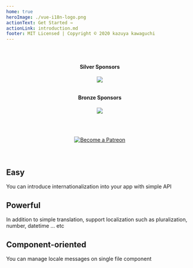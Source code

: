```yaml
---
home: true
heroImage: ./vue-i18n-logo.png
actionText: Get Started →
actionLink: introduction.md
footer: MIT Licensed | Copyright © 2020 kazuya kawaguchi
---
```


<div class="sponsors" style="text-align:center; padding: 24px 0 24px 0;">
  <h4>Silver Sponsors</h4>
  <a href="https://www.codeandweb.com/babeledit?utm_campaign=vue-i18n-2019-01" target="_blank">
    <img src="/vue-i18n/patrons/babeledit.png">
  </a>
  <h4 style="padding: 12px 0 0 0;">Bronze Sponsors</h4>
  <a href="https://zenarchitects.co.jp/" target="_blank">
    <img src="/vue-i18n/patrons/zenarchitects.png">
  </a>
</div>

<div class="github" style="text-align:center; padding: 0 0 24px 0;">
  <sponsor-button />
</div>

<div class="patreon" style="padding: 0 0 24px 0;">
  <p style="text-align: center;">
    <a href="https://www.patreon.com/kazupon" target="_blank">
      <img src="https://c5.patreon.com/external/logo/become_a_patron_button.png" alt="Become a Patreon">
    </a>
  </p>
</div>

<div class="features">
  <div class="feature">
    <h2>Easy</h2>
    <p>You can introduce internationalization into your app with simple API</p>
  </div>
  <div class="feature">
    <h2>Powerful</h2>
    <p>In addition to simple translation, support localization such as pluralization, number, datetime ... etc</p>
  </div>
  <div class="feature">
    <h2>Component-oriented</h2>
    <p>You can manage locale messages on single file component</p>
  </div>
</div>
